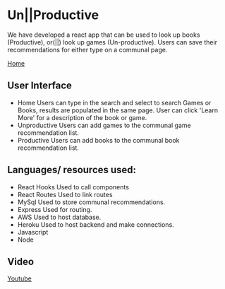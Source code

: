 # Un||Productive

We have developed a react app that can be used to look up books (Productive), or(||) look up games (Un-productive). Users can save their recommendations for either type on a communal page.

[Home](/images/un_home.PNG)

## User Interface
- Home
    Users can type in the search and select to search Games or Books, results are populated in the same page. User can click 'Learn More' for a description of the book or game.
- Unproductive
    Users can add games to the communal game recommendation list.
- Productive
    Users can add books to the communal book recommendation list.
    
## Languages/ resources used:
- React Hooks
  Used to call components
- React Routes
  Used to link routes
- MySql
  Used to store communal recommendations.
- Express
  Used for routing.
- AWS
  Used to host database.
- Heroku
  Used to host backend and make connections.
- Javascript
- Node

## Video
[Youtube](https://youtu.be/io9-Jy99wXg)
